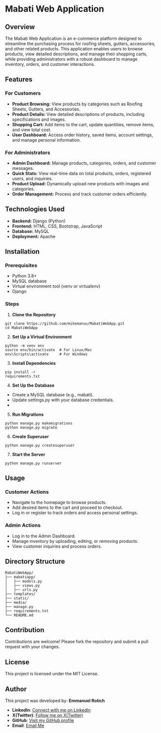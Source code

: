 # Mabati Web Application
## Overview
The Mabati Web Application is an e-commerce platform designed to streamline the purchasing process for roofing sheets, gutters, accessories, and other related products. This application enables users to browse products, view detailed descriptions, and manage their shopping carts, while providing administrators with a robust dashboard to manage inventory, orders, and customer interactions.

## Features
### For Customers
- **Product Browsing:** View products by categories such as Roofing Sheets, Gutters, and Accessories.
- **Product Details:** View detailed descriptions of products, including specifications and images.
- **Shopping Cart:** Add items to the cart, update quantities, remove items, and view total cost.
- **User Dashboard:** Access order history, saved items, account settings, and manage personal information.
### For Administrators
- **Admin Dashboard:** Manage products, categories, orders, and customer messages.
- **Quick Stats:** View real-time data on total products, orders, registered users, and inquiries.
- **Product Upload:** Dynamically upload new products with images and categories.
- **Order Management:** Process and track customer orders efficiently.
## Technologies Used
- **Backend:** Django (Python)
- **Frontend:** HTML, CSS, Bootstrap, JavaScript
- **Database:** MySQL
- **Deployment:** Apache
## Installation
### Prerequisites
- Python 3.8+
- MySQL database
- Virtual environment tool (venv or virtualenv)
- Django
### Steps
1. **Clone the Repository**
```
git clone https://github.com/mikemanuu/MabatiWebApp.git  
cd MabatiWebApp
``` 
2. **Set Up a Virtual Environment**
```
python -m venv env  
source env/bin/activate  # For Linux/Mac  
env\Scripts\activate     # For Windows  
```

3. **Install Dependencies**
```
pip install -r 
requirements.txt  
```
4. **Set Up the Database**
- Create a MySQL database (e.g., mabati).
- Update settings.py with your database credentials.
- 
5. **Run Migrations**
```
python manage.py makemigrations  
python manage.py migrate  
```
6. **Create Superuser**
```
python manage.py createsuperuser 
``` 
7. **Start the Server**
```
python manage.py runserver  
```
## Usage
### Customer Actions
- Navigate to the homepage to browse products.
- Add desired items to the cart and proceed to checkout.
- Log in or register to track orders and access personal settings.
### Admin Actions
- Log in to the Admin Dashboard.
- Manage inventory by uploading, editing, or removing products.
- View customer inquiries and process orders.
## Directory Structure
```
MabatiWebApp/  
├── mabatiapp/          
│   ├── models.py        
│   ├── views.py      
│   ├── urls.py         
├── templates/     
├── static/        
├── media/        
├── manage.py         
├── requirements.txt    
└── README.md          
```
## Contribution
Contributions are welcome! Please fork the repository and submit a pull request with your changes.

## License
This project is licensed under the MIT License.

## Author
This project was developed by:
**Emmanuel Rotich**
- **LinkedIn**:  [Connect with me on LinkedIn](https://www.linkedin.com/in/rotich-emmanuel-14ba25188)
- **X(Twitter)**:  [Follow me on X(Twitter)](https://www.x.com/mikemanuu)
- **GitHub**:  [Visit my GitHub profile](https://github.com/mikemanuu)
- **Email**:  [Email Me](mailto:mikemanuu273@gmail.com)










